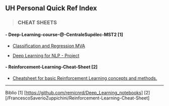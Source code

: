 ﻿
## UH Personal Quick Ref Index



>### CHEAT SHEETS
#### - Deep-Learning-course-@-CentraleSupélec-MST2 [1]  
* [Classification and Regression MVA](https://github.com/uhasan1/Quick-Ref-Cheat-Sheets/blob/Deep-Learning-course-%40-CentraleSup%C3%A9lec-MST2/Classification_Regression.ipynb)

* [Deep Learning for NLP - Project](https://github.com/uhasan1/Quick-Ref-Cheat-Sheets/blob/Deep-Learning-course-%40-CentraleSup%C3%A9lec-MST2/nlp_project.ipynb)

#### - Reinforcement-Learning-Cheat-Sheet [2]
* [Cheatsheet for basic Reinforcement Learning concepts and methods.](https://github.com/uhasan1/Quick-Ref-Cheat-Sheets/blob/rl_cheatsheet.pdf)




-----------------------------------------------
Biblio
[1] [https://github.com/remicnrd/Deep_Learning_notebooks]
[2] [/FrancescoSaverioZuppichini/Reinforcement-Learning-Cheat-Sheet]
